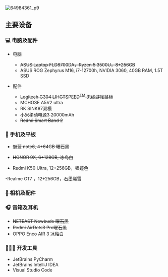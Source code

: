 ![64984361_p9](https://s2.loli.net/2024/02/19/1hQcPinFOfqRvup.jpg)

## 主要设备



### 💻 电脑及配件

- 电脑
  - ~~ASUS Laptop FLD8700DA，Ryzen 5 3500U，8+256GB~~
  - ASUS ROG Zephyrus M16, i7-12700h, NVIDIA 3060, 40GB RAM, 1.5T SSD

- 配件
  - ~~Logitech G304 LIHGTSPEED<sup>TM</sup> 无线游戏鼠标~~
  - MCHOSE A5V2 ultra
  - RK SINK87双模
  - ~~小米移动电源3 20000mAh~~
  - ~~Redmi Smart Band 2~~


### 📱 手机及平板

- ~~魅蓝 note6, 4+64GB 曜石黑~~

- ~~HONOR 9X, 6+128GB, 冰岛白~~

- Redmi K50 Ultra, 12+256GB，银迹色

-Realme GT7 ，12+256GB，石墨烯雪


### ~~🎥 相机及配件~~

### 🎧 音箱及耳机

- ~~NETEAST Newbuds 曜石黑~~
- ~~Redmi AirDots3 Pro曜石黑~~
- OPPO Enco AIR 3 冰釉白

### 👨🏻‍💻 开发工具
- JetBrains PyCharm
- JetBrains IntelliJ IDEA
- Visual Studio Code
